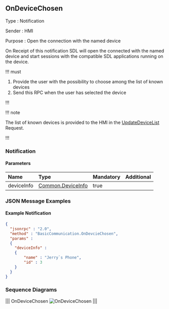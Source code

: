 ## OnDeviceChosen

Type
: Notification

Sender
: HMI

Purpose
: Open the connection with the named device

On Receipt of this notification SDL will open the connected with the named device and start sessions with the compatible SDL applications running on the device.

!!! must

  1. Provide the user with the possibility to choose among the list of known devices
  2. Send this RPC when the user has selected the device

!!!

!!! note

The list of known devices is provided to the HMI in the [UpdateDeviceList](../UpdateDeviceList) Request.

!!!

### Notification

#### Parameters

|Name|Type|Mandatory|Additional|
|:---|:---|:--------|:---------|
|deviceInfo|[Common.DeviceInfo](../../common/structs/#deviceinfo)|true||

### JSON Message Examples

#### Example Notification
```json
{
  "jsonrpc" : "2.0",
  "method" : "BasicCommunication.OnDevcieChosen",
  "params" :
  {
    "deviceInfo" :
    {
        "name" : "Jerry`s Phone",
        "id" : 3
    }
  }
}
```

### Sequence Diagrams
|||
OnDeviceChosen
![OnDeviceChosen](./assets/OnDeviceChosen.png)
|||
